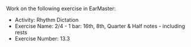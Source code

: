 Work on the following exercise in EarMaster:
- Activity: Rhythm Dictation
- Exercise Name: 2/4 - 1 bar: 16th, 8th, Quarter & Half notes - including rests
- Exercise Number: 13.3
